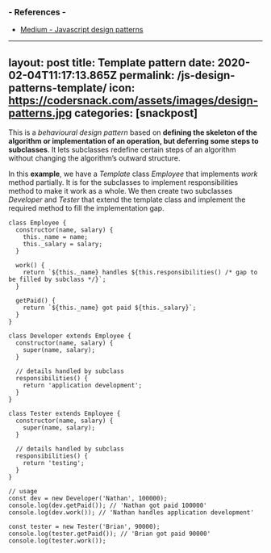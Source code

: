 
### - References -

- [Medium - Javascript design patterns](https://medium.com/better-programming/javascript-design-patterns-25f0faaaa15)

---
layout: post
title:  Template pattern
date:   2020-02-04T11:17:13.865Z
permalink: /js-design-patterns-template/
icon: https://codersnack.com/assets/images/design-patterns.jpg
categories: [snackpost]
---
This is a *behavioural design pattern* based on **defining the skeleton of the algorithm or implementation of an operation, but deferring some steps to subclasses**. It lets subclasses redefine certain steps of an algorithm without changing the algorithm’s outward structure.

In this **example**, we have a *Template* class *Employee* that implements *work* method partially. It is for the subclasses to implement responsibilities method to make it work as a whole. We then create two subclasses *Developer* and *Tester* that extend the template class and implement the required method to fill the implementation gap.

```
class Employee {
  constructor(name, salary) {
    this._name = name;
    this._salary = salary;
  }

  work() {
    return `${this._name} handles ${this.responsibilities() /* gap to be filled by subclass */}`;
  }

  getPaid() {
    return `${this._name} got paid ${this._salary}`;
  }
}

class Developer extends Employee {
  constructor(name, salary) {
    super(name, salary);
  }

  // details handled by subclass
  responsibilities() {
    return 'application development';
  }
}

class Tester extends Employee {
  constructor(name, salary) {
    super(name, salary);
  }

  // details handled by subclass
  responsibilities() {
    return 'testing';
  }
}

// usage
const dev = new Developer('Nathan', 100000);
console.log(dev.getPaid()); // 'Nathan got paid 100000'
console.log(dev.work()); // 'Nathan handles application development'

const tester = new Tester('Brian', 90000);
console.log(tester.getPaid()); // 'Brian got paid 90000'
console.log(tester.work()); 
```
